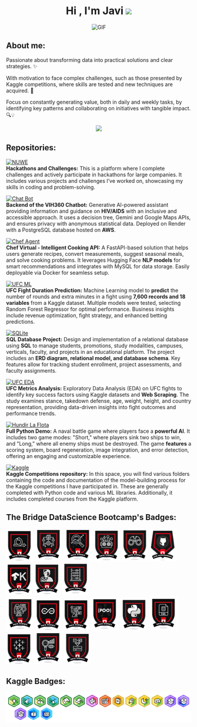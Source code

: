 <h1 align="center"><b>Hi , I'm Javi </b><img src="https://media.giphy.com/media/hvRJCLFzcasrR4ia7z/giphy.gif" width="35"></h1>  

<p align="center">
  <a target="_blank">
    <img height="300" width="400" alt="GIF" src="https://media.giphy.com/media/SWoSkN6DxTszqIKEqv/giphy.gif">
  </a>
</p>


## About me:

Passionate about transforming data into practical solutions and clear strategies. ✨

With motivation to face complex challenges, such as those presented by Kaggle competitions, where skills are tested and new techniques are acquired. 🚀

Focus on constantly generating value, both in daily and weekly tasks, by identifying key patterns and collaborating on initiatives with tangible impact. 🔍💡

<div align="center">
    <img src="https://github-readme-stats.vercel.app/api/top-langs/?username=JavierRodriguezFontiveros&layout=compact">
</div>


## Repositories:

[![NUWE](https://img.shields.io/badge/NUWE-006400?style=for-the-badge)](https://github.com/JavierRodriguezFontiveros/NUWE)    
**Hackathons and Challenges:** This is a platform where I complete challenges and actively participate in hackathons for large companies. It includes various projects and challenges I’ve worked on, showcasing my skills in coding and problem-solving.

[![Chat Bot](https://img.shields.io/badge/Chat%20Bot-pink?style=for-the-badge)](https://github.com/JavierRodriguezFontiveros/FELGTBI_plus)   
**Backend of the VIH360 Chatbot:** Generative AI-powered assistant providing information and guidance on **HIV/AIDS** with an inclusive and accessible approach. It uses a decision tree, Gemini and Google Maps APIs, and ensures privacy with anonymous statistical data. Deployed on Render with a PostgreSQL database hosted on **AWS**.

[![Chef Agent](https://img.shields.io/badge/Chef%20Agent-green?style=for-the-badge)](https://github.com/JavierRodriguezFontiveros/GEN_IA_CHEF_AGENT)   
**Chef Virtual - Intelligent Cooking API:** A FastAPI-based solution that helps users generate recipes, convert measurements, suggest seasonal meals, and solve cooking problems. It leverages Hugging Face **NLP models** for smart recommendations and integrates with MySQL for data storage. Easily deployable via Docker for seamless setup.

[![UFC ML](https://img.shields.io/badge/UFC%20ML-red?style=for-the-badge)](https://github.com/JavierRodriguezFontiveros/UFC_ML)   
**UFC Fight Duration Prediction:** Machine Learning model to **predict** the number of rounds and extra minutes in a fight using **7,600 records and 18 variables** from a Kaggle dataset. Multiple models were tested, selecting Random Forest Regressor for optimal performance. Business insights include revenue optimization, fight strategy, and enhanced betting predictions.

[![SQLite](https://img.shields.io/badge/SQLite-brown?style=for-the-badge)](https://github.com/JavierRodriguezFontiveros/SQLite)   
**SQL Database Project:** Design and implementation of a relational database using **SQL** to manage students, promotions, study modalities, campuses, verticals, faculty, and projects in an educational platform. The project includes an **ERD diagram, relational model, and database schema**. Key features allow for tracking student enrollment, project assessments, and faculty assignments.

[![UFC EDA](https://img.shields.io/badge/UFC%20EDA-yellow?style=for-the-badge)](https://github.com/JavierRodriguezFontiveros/UFC_EDA)   
**UFC Metrics Analysis:** Exploratory Data Analysis (EDA) on UFC fights to identify key success factors using Kaggle datasets and **Web Scraping**. The study examines stance, takedown defense, age, weight, height, and country representation, providing data-driven insights into fight outcomes and performance trends.

[![Hundir La Flota](https://img.shields.io/badge/Hundir%20La%20Flota-orange?style=for-the-badge)](https://github.com/JavierRodriguezFontiveros/Hundir_La_Flota)   
**Full Python Demo:** A naval battle game where players face a **powerful AI**. It includes two game modes: "Short," where players sink two ships to win, and "Long," where all enemy ships must be destroyed. The game **features** a scoring system, board regeneration, image integration, and error detection, offering an engaging and customizable experience.

[![Kaggle](https://img.shields.io/badge/Kaggle-blue?style=for-the-badge)](https://github.com/JavierRodriguezFontiveros/kgl_competitions_ML)   
**Kaggle Competitions repository:** In this space, you will find various folders containing the code and documentation of the model-building process for the Kaggle competitions I have participated in. These are generally completed with Python code and various ML libraries. Additionally, it includes completed courses from the Kaggle platform.

## The Bridge DataScience Bootcamp's Badges:
![agile](TheBridge/agile.png)
![analyst](TheBridge/analyst.png)
![dt](TheBridge/datascientist.png)
![dp](TheBridge/deeplearning.png)
![eda](TheBridge/eda.png)
![git](TheBridge/github.png)
![keras](TheBridge/keras.png)
![ml](TheBridge/machinelearning.png)
![maths](TheBridge/maths.png)   
![ml](TheBridge/ml.png)
![mlops](TheBridge/mlops.png)
![nlp](TheBridge/nlp.png)
![oop](TheBridge/oop.png)
![py](TheBridge/python.png)
![sql](TheBridge/sql.png)
![tableau](TheBridge/tableau.png)
![visual](TheBridge/visualization.png)
![wr](TheBridge/wrangling.png)

## Kaggle Badges:
![banner](Kaggle/badgess.PNG)



